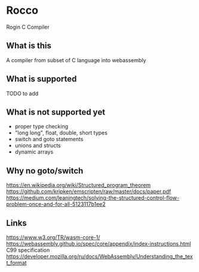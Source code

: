 # Rocco

Rogin C Compiler

## What is this

A compiler from subset of C language into webassembly

## What is supported

TODO to add

## What is not supported yet

- proper type checking
- "long long", float, double, short types
- switch and goto statements
- unions and structs
- dynamic arrays

## Why no goto/switch

https://en.wikipedia.org/wiki/Structured_program_theorem
https://github.com/kripken/emscripten/raw/master/docs/paper.pdf
https://medium.com/leaningtech/solving-the-structured-control-flow-problem-once-and-for-all-5123117b1ee2

## Links

https://www.w3.org/TR/wasm-core-1/
https://webassembly.github.io/spec/core/appendix/index-instructions.html
C99 specification
https://developer.mozilla.org/ru/docs/WebAssembly/Understanding_the_text_format
